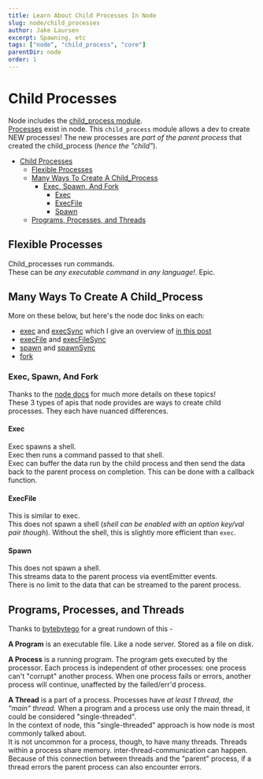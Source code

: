 ```yaml
---
title: Learn About Child Processes In Node
slug: node/child_processes
author: Jake Laursen
excerpt: Spawning, etc
tags: ["node", "child_process", "core"]
parentDir: node
order: 1
---
```


# Child Processes
Node includes the [child_process module](https://nodejs.org/dist/latest-v18.x/docs/api/child_process.html).  
[Processes](/node/process) exist in node. This `child_process` module allows a dev to create NEW processes! The new processes are _part of the parent process_ that created the child_process (_hence the "child"_).   

- [Child Processes](#child-processes)
  - [Flexible Processes](#flexible-processes)
  - [Many Ways To Create A Child\_Process](#many-ways-to-create-a-child_process)
    - [Exec, Spawn, And Fork](#exec-spawn-and-fork)
      - [Exec](#exec)
      - [ExecFile](#execfile)
      - [Spawn](#spawn)
  - [Programs, Processes, and Threads](#programs-processes-and-threads)


## Flexible Processes
Child_processes run commands.  
These can be _any executable command_ in _any language!_.  Epic.  

## Many Ways To Create A Child_Process  
More on these below, but here's the node doc links on each:
- [exec](https://nodejs.org/dist/latest-v18.x/docs/api/child_process.html#child_processexeccommand-options-callback) and [execSync](https://nodejs.org/dist/latest-v18.x/docs/api/child_process.html#child_processexecsynccommand-options) which I give an overview of [in this post](/node/child_processes/exec)
- [execFile](https://nodejs.org/dist/latest-v18.x/docs/api/child_process.html#child_processexecfilefile-args-options-callback) and [execFileSync](https://nodejs.org/dist/latest-v18.x/docs/api/child_process.html#child_processexecfilesyncfile-args-options)
- [spawn](https://nodejs.org/dist/latest-v18.x/docs/api/child_process.html#child_processspawncommand-args-options) and [spawnSync](https://nodejs.org/dist/latest-v18.x/docs/api/child_process.html#child_processspawnsynccommand-args-options)
- [fork](https://nodejs.org/dist/latest-v18.x/docs/api/child_process.html#child_processforkmodulepath-args-options)


### Exec, Spawn, And Fork
Thanks to the [node docs](https://nodejs.org/dist/latest-v18.x/docs/api/child_process.html) for much more details on these topics!  
These 3 types of apis that node provides are ways to create child processes. They each have nuanced differences.  

#### Exec 
Exec spawns a shell.  
Exec then runs a command passed to that shell.  
Exec can buffer the data run by the child process and then send the data back to the parent process on completion. This can be done with a callback function.  

#### ExecFile
This is similar to exec.  
This does not spawn a shell (_shell can be enabled with an option key/val pair though_). Without the shell, this is slightly more efficient than `exec`.  

#### Spawn
This does not spawn a shell.  
This streams data to the parent process via eventEmitter events.  
There is no limit to the data that can be streamed to the parent process.

## Programs, Processes, and Threads
Thanks to [bytebytego](https://www.youtube.com/watch?v=4rLW7zg21gI) for a great rundown of this - 

**A Program** is an executable file. Like a node server. Stored as a file on disk.  

**A Process** is a running program. The program gets executed by the processor. Each process is independent of other processes: one process can't "corrupt" another process. When one process fails or errors, another process will continue, unaffected by the failed/err'd process.        

**A Thread** is a part of a process. Processes have _at least 1 thread, the "main" thread._ When a program and a process use only the main thread, it could be considered "single-threaded".       
In the context of node, this "single-threaded" approach is how node is most commonly talked about.  
It is not uncommon for a process, though, to have many threads. Threads within a process share memory. inter-thread-communication can happen. Because of this connection between threads and the "parent" process, if a thread errors the parent process can also encounter errors.  

